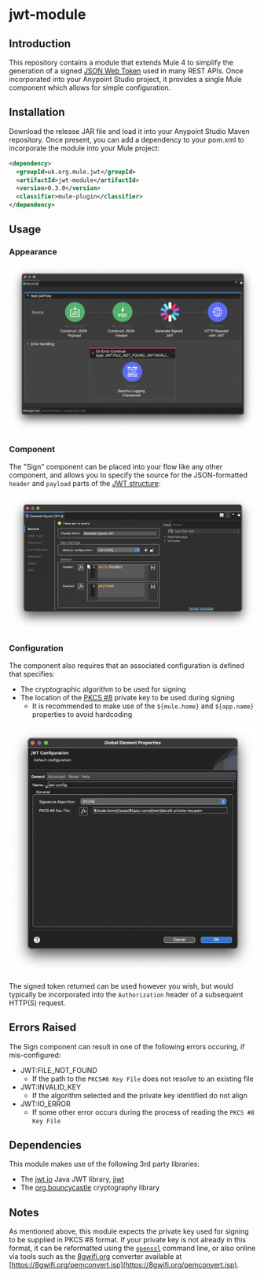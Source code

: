# jwt-module
## Introduction

This repository contains a module that extends Mule 4 to simplify the generation of a signed [JSON Web Token](https://en.wikipedia.org/wiki/JSON_Web_Token) used in many REST APIs.
Once incorporated into your Anypoint Studio project, it provides a single Mule component which allows for simple configuration.

## Installation

Download the release JAR file and load it into your Anypoint Studio Maven repository. Once present, you can add a dependency to your pom.xml to incorporate the module into your Mule project:

```xml
<dependency>
  <groupId>uk.org.mule.jwt</groupId>
  <artifactId>jwt-module</artifactId>
  <version>0.3.0</version>
  <classifier>mule-plugin</classifier>
</dependency>
```

## Usage

### Appearance

![JWT Flow](/images/jwt-flow.png)

### Component

The "Sign" component can be placed into your flow like any other component, and allows you to specify the source for the JSON-formatted `header` and `payload` parts of the [JWT structure](https://en.wikipedia.org/wiki/JSON_Web_Token#Structure):

![Sign parameters](/images/sign-parameters.png)

### Configuration

The component also requires that an associated configuration is defined that specifies:

+ The cryptographic algorithm to be used for signing
+ The location of the [PKCS #8](https://en.wikipedia.org/wiki/PKCS_8) private key to be used during signing
    + It is recommended to make use of the `${mule.home}` and `${app.name}` properties to avoid hardcoding

![Configuration](/images/config-parameters.png)

The signed token returned can be used however you wish, but would typically be incorporated into the `Authorization` header of a subsequent HTTP(S) request.

## Errors Raised

The Sign component can result in one of the following errors occuring, if mis-configured:

+ JWT:FILE_NOT_FOUND
    + If the path to the `PKCS#8 Key File` does not resolve to an existing file
+ JWT:INVALID_KEY
    + If the algorithm selected and the private key identified do not align
+ JWT:IO_ERROR
    + If some other error occurs during the process of reading the `PKCS #8 Key File`

## Dependencies

This module makes use of the following 3rd party libraries:

+ The [jwt.io](https://jwt.io/) Java JWT library, [jjwt](https://github.com/jwtk/jjwt)
+ The [org.bouncycastle](https://www.bouncycastle.org/) cryptography library

## Notes

As mentioned above, this module expects the private key used for signing to be supplied in PKCS #8 format. If your private key is not already in this format, it can be reformatted using the [`openssl`](https://www.openssl.org/docs/man1.1.1/man1/openssl-pkcs8.html) command line, or also online via tools such as the [8gwifi.org](https://8gwifi.org/) converter available at [https://8gwifi.org/pemconvert.jsp](https://8gwifi.org/pemconvert.jsp).